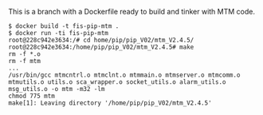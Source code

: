 This is a branch with a Dockerfile ready to build and tinker with MTM code.

```
$ docker build -t fis-pip-mtm .
$ docker run -ti fis-pip-mtm
root@228c942e3634:/# cd home/pip/pip_V02/mtm_V2.4.5/
root@228c942e3634:/home/pip/pip_V02/mtm_V2.4.5# make
rm -f *.o
rm -f mtm
...
/usr/bin/gcc mtmcntrl.o mtmclnt.o mtmmain.o mtmserver.o mtmcomm.o mtmutils.o utils.o sca_wrapper.o socket_utils.o alarm_utils.o msg_utils.o -o mtm -m32 -lm
chmod 775 mtm
make[1]: Leaving directory '/home/pip/pip_V02/mtm_V2.4.5'
```
